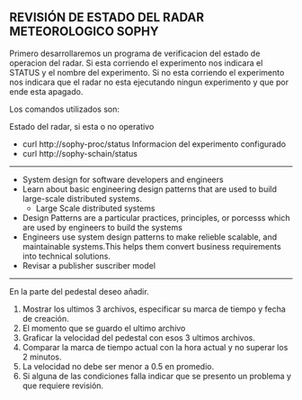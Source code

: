 **REVISIÓN DE ESTADO DEL RADAR METEOROLOGICO SOPHY**
---

Primero desarrollaremos un programa de verificacion del estado de operacion del radar.
Si esta corriendo el experimento nos indicara el STATUS y el nombre del experimento.
Si no esta corriendo el experimento nos indicara que el radar no esta ejecutando ningun experimento y que por ende esta apagado.

Los comandos utilizados son:

Estado del radar, si esta o no operativo
* curl http://sophy-proc/status
Informacion del experimento configurado
* curl http://sophy-schain/status

---
* System design for software developers and engineers
* Learn about basic engineering design patterns that are used to build large-scale distributed systems.
    *   Large Scale distributed systems
* Design Patterns are a particular practices, principles, or porcesss which are used by engineers to build the systems
* Engineers use system design patterns to make relieble scalable, and maintainable systems.This helps them convert business requirements into technical solutions.
* Revisar a publisher suscriber model
---

En la parte del pedestal deseo añadir.

1. Mostrar los ultimos 3 archivos, especificar su marca de tiempo y fecha de creación.
2. El momento que se guardo el ultimo archivo
3. Graficar la velocidad del pedestal con esos 3 ultimos archivos.
4. Comparar la marca de tiempo actual con la hora actual y no superar los 2 minutos.
5. La velocidad no debe ser menor a 0.5 en promedio.
6. Si alguna de las condiciones falla indicar que se presento un problema y que requiere revisión.